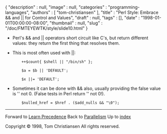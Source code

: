 {
   "description" : null,
   "image" : null,
   "categories" : "programming-languages",
   "authors" : [
      "tom-christiansen"
   ],
   "title" : "Perl Style: Embrace && and || for Control and Values",
   "draft" : null,
   "tags" : [],
   "date" : "1998-01-01T00:00:00-08:00",
   "thumbnail" : null,
   "slug" : "/doc/FMTEYEWTK/style/slide10.html"
}

-   Perl's && and || operators short circuit like C's, but return different values: they return the first thing that resolves them.
-   This is most often used with ||:

            ++$count{ $shell || "/bin/sh" };

            $a = $b || 'DEFAULT';

            $x ||= 'DEFAULT';

-   Sometimes it can be done with && also, usually providing the false value is '' not 0. (False tests in Perl return '' not 0!).

            $nulled_href = $href . ($add_nulls && "\0");

------------------------------------------------------------------------

Forward to [Learn Precedence](/doc/FMTEYEWTK/style/slide11.html)
Back to [Parallelism](/doc/FMTEYEWTK/style/slide9.html)
Up to [index](/doc/FMTEYEWTK/style/slide-index.html)

Copyright © 1998, Tom Christiansen
All rights reserved.
